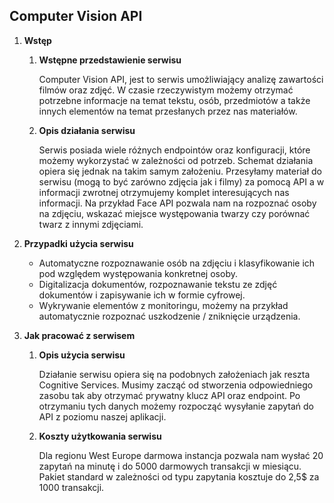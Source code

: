 ## Computer Vision API

1. **Wstęp**

   1. **Wstępne przedstawienie serwisu**

      Computer Vision API, jest to serwis umożliwiający analizę zawartości filmów oraz zdjęć. W czasie rzeczywistym możemy otrzymać potrzebne informacje na temat tekstu, osób, przedmiotów a także innych elementów na temat przesłanych przez nas materiałów.

   2. **Opis działania serwisu**

      Serwis posiada wiele różnych endpointów oraz konfiguracji, które możemy wykorzystać w zależności od potrzeb. Schemat działania opiera się jednak na takim samym założeniu. Przesyłamy materiał do serwisu (mogą to być zarówno zdjęcia jak i filmy) za pomocą API a  w informacji zwrotnej otrzymujemy komplet interesujących nas informacji. Na przykład Face API pozwala nam na rozpoznać osoby na zdjęciu, wskazać miejsce występowania twarzy czy porównać twarz z innymi zdjęciami.

2. **Przypadki użycia serwisu**

   - Automatyczne rozpoznawanie osób na zdjęciu i klasyfikowanie ich pod względem występowania konkretnej osoby.
   - Digitalizacja dokumentów, rozpoznawanie tekstu ze zdjęć dokumentów i zapisywanie ich w formie cyfrowej.
   - Wykrywanie elementów z monitoringu, możemy na przykład automatycznie rozpoznać uszkodzenie / zniknięcie urządzenia.

3. **Jak pracować z serwisem**

   1. **Opis użycia serwisu**

      Działanie serwisu opiera się na podobnych założeniach jak reszta Cognitive Services. Musimy zacząć od stworzenia odpowiedniego zasobu tak aby otrzymać prywatny klucz API oraz endpoint. Po otrzymaniu tych danych możemy rozpocząć wysyłanie zapytań do API z poziomu naszej aplikacji.

   2. **Koszty użytkowania serwisu**

      Dla regionu West Europe darmowa instancja pozwala nam wysłać 20 zapytań na minutę i do 5000 darmowych transakcji w miesiącu. Pakiet standard w zależności od typu zapytania kosztuje do 2,5$ za 1000 transakcji.

      

      